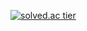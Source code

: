 [![solved.ac tier](http://mazassumnida.wtf/api/generate_badge?boj=pandi487)](https://solved.ac/pandi487)
